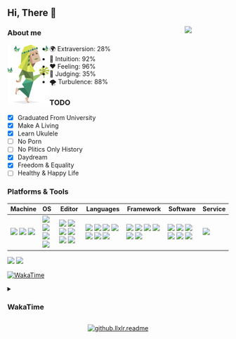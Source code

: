 ## Hi, There 🖖

<img src='https://cdn.jsdelivr.net/gh/llxlr/llxlr/.github/bg.png' align='right' width='100px'>

### About me

<img src="./.github/icon/character.svg" align='left' height="135">

- 🌍 Extraversion: 28%
- 🔮 Intuition: 92%
- ❤️ Feeling: 96%
- 🧠 Judging: 35%
- 🌪️ Turbulence: 88%

### TODO

- [x] Graduated From University
- [x] Make A Living
- [x] Learn Ukulele
- [ ] No Porn
- [ ] No Plitics Only History
- [x] Daydream
- [x] Freedom & Equality
- [ ] Healthy & Happy Life

### Platforms & Tools

<!-- https://simpleicons.org/ -->

| Machine                                                      | OS                                                           | Editor                                                       | Languages                                                    | Framework                                                    | Software                                                     | Service                                                      |
| :----------------------------------------------------------- | :----------------------------------------------------------- | ------------------------------------------------------------ | ------------------------------------------------------------ | ------------------------------------------------------------ | ------------------------------------------------------------ | ------------------------------------------------------------ |
| [![](https://img.shields.io/badge/-HONOR-black?style=flat-square&logo=honor&logoColor=white)](https://www.honor.com) [![](https://img.shields.io/badge/-Dell-f0f6fc?style=flat-square&logo=dell&logoColor=blue)](https://www.dell.com/) [![](https://img.shields.io/badge/-Raspberry%20Pi-C51A4A?style=flat-square&logo=raspberry-pi&logoColor=white)](https://www.raspberrypi.org/) | [![](https://img.shields.io/badge/-Windows%2011-6ad1fe?style=flat-square&logo=microsoft&logoColor=white)](https://www.microsoft.com/windows/) [![](https://img.shields.io/badge/-Ubuntu%2024.04%20LTS-E95420?style=flat-square&logo=Ubuntu&logoColor=white)](https://ubuntu.com/) [![](https://img.shields.io/badge/-Arch%20Linux-1793D1?style=flat-square&logo=archlinux&logoColor=white)](https://archlinux.org/) [![](https://img.shields.io/badge/-CentOS-262577?style=flat-square&logo=CentOS&logoColor=white)](https://www.centos.org/) | [![](https://img.shields.io/badge/-Visual%20Studio%20Code-blue?style=flat-square&logo=visual-studio-code&logoColor=white)](https://code.visualstudio.com/) [![](https://img.shields.io/badge/-PyCharm-000000?style=flat-square&logo=pycharm&logoColor=white)](https://www.jetbrains.com/pycharm/) [![](https://img.shields.io/badge/-GoLand-000000?style=flat-square&logo=goland&logoColor=white)](https://www.jetbrains.com/go/) <!-- [![](https://img.shields.io/badge/-Sublime%20Text-ff9800?style=flat-square&logo=sublimetext&logoColor=white)](https://www.sublimetext.com/) --> [![](https://img.shields.io/badge/-Zed-084CCF?style=flat-square&logo=zedindustries&logoColor=white)](https://zed.dev/) [![](https://img.shields.io/badge/-Neovim-8fff6d?style=flat-square&logo=neovim&logoColor=white)](https://neovim.io/) [![](https://img.shields.io/badge/-Jupyter-f37626?style=flat-square&logo=jupyter&logoColor=white)](https://jupyter.org/) | [![](https://img.shields.io/badge/-HTML5-e34f26?style=flat-square&logo=html5&logoColor=white)](https://html.spec.whatwg.org/) [![](https://img.shields.io/badge/-CSS3-1572b6?style=flat-square&logo=css3&logoColor=white)](https://www.w3.org/Style/CSS/) [![](https://img.shields.io/badge/-JavaScript-f7e018?style=flat-square&logo=javascript&logoColor=white)](https://www.ecma-international.org/) [![](https://img.shields.io/badge/-Python-yellow?style=flat-square&logo=python&logoColor=white)](https://www.python.org/) [![](https://img.shields.io/badge/-Golang-00add8?style=flat-square&logo=go&logoColor=white)](https://golang.org/) [![](https://img.shields.io/badge/-R-276dc3?style=flat-square&logo=R&logoColor=white)](https://www.r-project.org/) [![](https://img.shields.io/badge/-C-a8b9cc?style=flat-square&logo=c&logoColor=white)]() | [![](https://img.shields.io/badge/-PyTorch-ee4c2c?style=flat-square&logo=pytorch&logoColor=white)](https://pytorch.org/) [![](https://img.shields.io/badge/-Scikit%20Learn-f7931e?style=flat-square&logo=scikitlearn&logoColor=white)](https://scikit-learn.org/) [![](https://img.shields.io/badge/-TensorFlow-f38020?style=flat-square&logo=tensorflow&logoColor=white)](https://tensorflow.google.cn/) [![](https://img.shields.io/badge/-Vue.js-4fc08d?style=flat-square&logo=vuedotjs&logoColor=white)](https://vuejs.org/) [![](https://img.shields.io/badge/-FastAPI-009688?style=flat-square&logo=fastapi&logoColor=white)](https://fastapi.tiangolo.com/zh/) [![](https://img.shields.io/badge/-Flask-000000?style=flat-square&logo=flask&logoColor=white)](https://flask.palletsprojects.com/) | [![](https://img.shields.io/badge/-LaTeX-008080?style=flat-square&logo=latex&logoColor=white)](https://www.latex-project.org/) [![](https://img.shields.io/badge/-Node.js-43853d?style=flat-square&logo=nodedotjs&logoColor=white)](https://nodejs.org/) [![](https://img.shields.io/badge/-NPM-cb3837?style=flat-square&logo=npm&logoColor=white)](https://npmjs.com/) [![](https://img.shields.io/badge/-Miniconda-42B029?style=flat-square&logo=anaconda&logoColor=white)](https://conda.io/) [![](https://img.shields.io/badge/-Docker-2496ed?style=flat-square&logo=docker&logoColor=white)](https://www.docker.com/) [![](https://img.shields.io/badge/-Oracle-F80000?style=flat-square&logo=oracle&logoColor=white)](https://www.oracle.com/database/) | [![](https://img.shields.io/badge/-CloudFlare-f38020?style=flat-square&logo=cloudflare&logoColor=white)](https://www.cloudflare.com/) |

![](https://github-readme-stats.vercel.app/api?username=llxlr&include_all_commits=true&show_icons=true&hide_title=true&hide_border=true)
![](https://github-readme-stats.vercel.app/api/top-langs/?username=llxlr&theme=vue&layout=compact&hide_title=true&hide_border=true)

[![WakaTime](https://github.com/llxlr/llxlr/actions/workflows/waka.yml/badge.svg)](https://github.com/llxlr/llxlr/actions/workflows/waka.yml)

<details>
<summary><h3>WakaTime</h3></summary>
<!--START_SECTION:waka-->
![Code Time](http://img.shields.io/badge/Code%20Time-5%2C228%20hrs%208%20mins-blue)

**I'm a Night 🦉** 

```text
🌞 Morning                77 commits          ██░░░░░░░░░░░░░░░░░░░░░░░   09.60 % 
🌆 Daytime                167 commits         █████░░░░░░░░░░░░░░░░░░░░   20.82 % 
🌃 Evening                277 commits         █████████░░░░░░░░░░░░░░░░   34.54 % 
🌙 Night                  281 commits         █████████░░░░░░░░░░░░░░░░   35.04 % 
```
📅 **I'm Most Productive on Tuesday** 

```text
Monday                   126 commits         ████░░░░░░░░░░░░░░░░░░░░░   15.71 % 
Tuesday                  143 commits         ████░░░░░░░░░░░░░░░░░░░░░   17.83 % 
Wednesday                100 commits         ███░░░░░░░░░░░░░░░░░░░░░░   12.47 % 
Thursday                 97 commits          ███░░░░░░░░░░░░░░░░░░░░░░   12.09 % 
Friday                   103 commits         ███░░░░░░░░░░░░░░░░░░░░░░   12.84 % 
Saturday                 135 commits         ████░░░░░░░░░░░░░░░░░░░░░   16.83 % 
Sunday                   98 commits          ███░░░░░░░░░░░░░░░░░░░░░░   12.22 % 
```


📊 **This Week I Spent My Time On** 

```text
🕑︎ Time Zone: Asia/Shanghai

💬 Programming Languages: 
Other                    29 hrs 36 mins      █████████████████░░░░░░░░   66.64 % 
JavaScript               5 hrs 49 mins       ███░░░░░░░░░░░░░░░░░░░░░░   13.12 % 
Nunjucks                 2 hrs 33 mins       █░░░░░░░░░░░░░░░░░░░░░░░░   05.76 % 
YAML                     1 hr 59 mins        █░░░░░░░░░░░░░░░░░░░░░░░░   04.48 % 
Markdown                 1 hr 20 mins        █░░░░░░░░░░░░░░░░░░░░░░░░   03.03 % 

🔥 Editors: 
Edge                     32 hrs 58 mins      ███████████████████░░░░░░   74.24 % 
VS Code                  11 hrs 26 mins      ██████░░░░░░░░░░░░░░░░░░░   25.76 % 

💻 Operating System: 
Windows                  44 hrs 25 mins      █████████████████████████   100.00 % 
```

**I Mostly Code in Python** 

```text
Python                   8 repos             ███████░░░░░░░░░░░░░░░░░░   29.63 % 
JavaScript               6 repos             ██████░░░░░░░░░░░░░░░░░░░   22.22 % 
PowerShell               2 repos             ██░░░░░░░░░░░░░░░░░░░░░░░   07.41 % 
TeX                      2 repos             ██░░░░░░░░░░░░░░░░░░░░░░░   07.41 % 
Vue                      1 repo              █░░░░░░░░░░░░░░░░░░░░░░░░   03.70 % 
```




 Last Updated on 02/10/2025 00:41:12 UTC
<!--END_SECTION:waka-->
</details>

<p align="center">
  <a href="https://count.getloli.com/">
    <img src="https://count.getloli.com/get/@github.llxlr.readme?theme=rule34" alt="github.llxlr.readme">
  </a>
</p>
